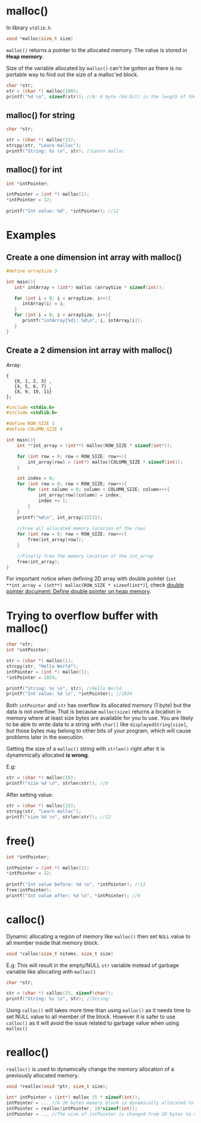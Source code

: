 # malloc()

In library ``stdlib.h``

```c
void *malloc(size_t size)
```

``malloc()`` returns a pointer to the allocated memory. The value is stored in **Heap memory**.

Size of the variable allocated by ``malloc()`` can't be gotten as there is no portable way to find out the size of a malloc'ed block.

```c
char *str;
str = (char *) malloc(100);
printf("%d \n", sizeof(str)); //8: 8 byte (64-bit) is the length of the register as this is size of the pointer str
```

## malloc() for string

```c
char *str;

str = (char *) malloc(15);
strcpy(str, "Learn malloc");
printf("String: %s \n", str); //Learn malloc
```

## malloc() for int

```c
int *intPointer;

intPointer = (int *) malloc(1);
*intPointer = 12;
    
printf("Int value: %d", *intPointer); //12
```
# Examples

## Create a one dimension int array with malloc()

```c
#define arraySize 3

int main(){
   int* intArray = (int*) malloc (arraySize * sizeof(int));

   for (int i = 0; i < arraySize; i++){
      intArray[i] = i;
   }
   for (int i = 0; i < arraySize; i++){
      printf("intArray[%d]: %d\n", i, intArray[i]);
   }
}
```

## Create a 2 dimension int array with malloc()

Array:

```
{  
   {0, 1, 2, 3} ,
   {4, 5, 6, 7} ,
   {8, 9, 10, 11}
};
```

```c
#include <stdio.h>
#include <stdlib.h>

#define ROW_SIZE 3
#define COLUMN_SIZE 4

int main(){
	int **int_array = (int**) malloc(ROW_SIZE * sizeof(int*));

	for (int row = 0; row < ROW_SIZE; row++){
		int_array[row] = (int*) malloc(COLUMN_SIZE * sizeof(int));
	}

	int index = 0;
	for (int row = 0; row < ROW_SIZE; row++){
		for (int column = 0; column < COLUMN_SIZE; column++){
			int_array[row][column] = index;
			index += 1;
		}	
	}
    printf("%d\n", int_array[2][3]);
    
    //Free all allocated memory location of the rows
	for (int row = 0; row < ROW_SIZE; row++){
		free(int_array[row]);
	}

    //Finally free the memory location of the int_array
    free(int_array);
}
```

For important notice when defining 2D array with double pointer (``int **int_array = (int**) malloc(ROW_SIZE * sizeof(int*)``), check [double pointer document: Define double pointer on heap memory](https://github.com/TranPhucVinh/C/blob/master/Physical%20layer/Memory/Pointer/Pointer%20to%20pointer.md#define-double-pointer-on-heap-memory).

# Trying to overflow buffer with malloc()

```c
char *str;
int *intPointer;

str = (char *) malloc(1);
strcpy(str, "Hello World");
intPointer = (int *) malloc(1);
*intPointer = 1024;

printf("String: %s \n", str); //Hello World
printf("Int value: %d \n", *intPointer); //1024
```    

Both ``intPointer`` and ``str`` has overflow its allocated memory (1 byte) but the data is not overflow. That is because ``malloc(size)`` returns a location in memory where at least size bytes are available for you to use. You are likely to be able to write data to a string with ``char[]`` like ``displayedString[size]``, but those bytes may belong to other bits of your program, which will cause problems later in the execution.

Getting the size of a ``malloc()`` string with ``strlen()`` right after it is dynammically allocated **is wrong**.

E.g:

```c
str = (char *) malloc(15);
printf("size %d \n", strlen(str)); //0
```

After setting value:

```c
str = (char *) malloc(15);
strcpy(str, "Learn malloc");
printf("size %d \n", strlen(str)); //12
```

# free()

```c
int *intPointer;

intPointer = (int *) malloc(1);
*intPointer = 12;
    
printf("Int value before: %d \n", *intPointer); //12
free(intPointer);
printf("Int value after: %d \n", *intPointer); //0
```

# calloc()

Dynamic allocating a region of memory like ``malloc()`` then set ``NULL`` value to all member inside that memory block.

```c
void *calloc(size_t nitems, size_t size)
```

E.g: This will result in the empty/NULL ``str`` variable instead of garbage variable like allocating with ``malloc()``

```c
char *str;

str = (char *) calloc(15, sizeof(char));
printf("String: %s \n", str); //String: 
```

Using ``calloc()`` will takes more time than using ``malloc()`` as it needs time to set NULL value to all member of the block. However it is safer to use ``calloc()`` as it will avoid the issue related to garbage value when using ``malloc()``

# realloc()

``realloc()`` is used to dynamically change the memory allocation of a previously allocated memory.

```c
void *realloc(void *ptr, size_t size); 
```

```c
int* intPointer = (int*) malloc (5 * sizeof(int));
intPointer = ... //A 20 bytes memory block is dynamically allocated to intPointer as an array
intPointer = realloc(intPointer, 10*sizeof(int));
intPointer = ... //The size of intPointer is changed from 20 bytes to 40 bytes dynamically
```
